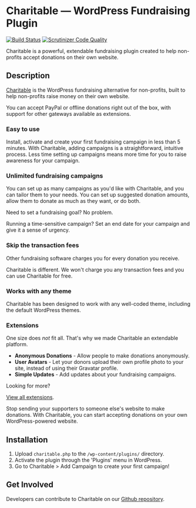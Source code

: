 # Charitable — WordPress Fundraising Plugin
[![Build Status](https://scrutinizer-ci.com/g/Charitable/Charitable/badges/build.png?b=master)](https://scrutinizer-ci.com/g/Charitable/Charitable/build-status/master) [![Scrutinizer Code Quality](https://scrutinizer-ci.com/g/Charitable/Charitable/badges/quality-score.png?b=master)](https://scrutinizer-ci.com/g/Charitable/Charitable/?branch=master)

Charitable is a powerful, extendable fundraising plugin created to help non-profits accept donations on their own website. 

## Description

[Charitable](http://wpcharitable.com/) is the WordPress fundraising alternative for non-profits, built to help non-profits raise money on their own website. 

You can accept PayPal or offline donations right out of the box, with support for other gateways available as extensions.

### Easy to use

Install, activate and create your first fundraising campaign in less than 5 minutes. With Charitable, adding campaigns is a straightforward, intuitive process. Less time setting up campaigns means more time for you to raise awareness for your campaign.

### Unlimited fundraising campaigns 

You can set up as many campaigns as you'd like with Charitable, and you can tailor them to your needs. You can set up suggested donation amounts, allow them to donate as much as they want, or do both.

Need to set a fundraising goal? No problem. 

Running a time-sensitive campaign? Set an end date for your campaign and give it a sense of urgency.

### Skip the transaction fees 

Other fundraising software charges you for every donation you receive. 

Charitable is different. We won't charge you any transaction fees and you can use Charitable for free.

### Works with any theme 

Charitable has been designed to work with any well-coded theme, including the default WordPress themes.

### Extensions 

One size does *not* fit all. That's why we made Charitable an extendable platform. 

* **Anonymous Donations** - Allow people to make donations anonymously.
* **User Avatars** - Let your donors upload their own profile photo to your site, instead of using their Gravatar profile.
* **Simple Updates** - Add updates about your fundraising campaigns.

Looking for more? 

[View all extensions](http://wpcharitable.com). 

Stop sending your supporters to someone else's website to make donations. With Charitable, you can start accepting donations on your own WordPress-powered website.

## Installation

1. Upload `charitable.php` to the `/wp-content/plugins/` directory.
1. Activate the plugin through the 'Plugins' menu in WordPress.
1. Go to Charitable > Add Campaign to create your first campaign!

## Get Involved

Developers can contribute to Charitable on our [Github repository](https://github.com/Charitable/Charitable).


